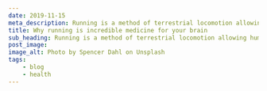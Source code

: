 ```yaml
---
date: 2019-11-15
meta_description: Running is a method of terrestrial locomotion allowing humans and other animals to move rapidly on foot. This is in contrast to walking, where one foot is always in contact with the ground, the legs are kept mostly straight.
title: Why running is incredible medicine for your brain
sub_heading: Running is a method of terrestrial locomotion allowing humans and other animals to move rapidly on foot. This is in contrast to walking, where one foot is always in contact with the ground, the legs are kept mostly straight.
post_image: 
image_alt: Photo by Spencer Dahl on Unsplash
tags:
    - blog
    - health
---
```

